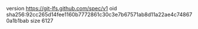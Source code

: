 version https://git-lfs.github.com/spec/v1
oid sha256:92cc265d14fee1160b7772861c30c3e7b67571ab8d11a22ae4c748670a1b1bab
size 6127
